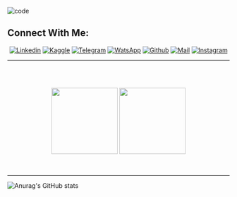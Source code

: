 ![code](https://github.com/PMikhail1681/PMikhail1681/assets/136488242/ca7f4693-2daa-4684-9d00-5bf5fe0e08e8)

<h2 align="left">Connect With Me:</h2>

<div align=center>

[![Linkedin](https://img.shields.io/badge/LinkedIn-0077B5?style=for-the-badge&logo=linkedin&logoColor=white)](https://www.linkedin.com/in/mikhail-p-b27907117/)
[![Kaggle](https://img.shields.io/badge/Kaggle-20BEFF?style=for-the-badge&logo=Kaggle&logoColor=white)](https://www.kaggle.com/mikhail1681)
[![Telegram](https://img.shields.io/badge/Telegram-2CA5E0?style=for-the-badge&logo=telegram&logoColor=white)](https://t.me/michael_1681)
[![WatsApp](https://img.shields.io/badge/WhatsApp-25D366?style=for-the-badge&logo=whatsapp&logoColor=white)](https://wa.me/79122539852)
[![Github](https://img.shields.io/badge/GitHub-100000?style=for-the-badge&logo=github&logoColor=white)](https://github.com/PMikhail1681)
[![Mail](https://img.shields.io/badge/Gmail-D14836?style=for-the-badge&logo=gmail&logoColor=white)](mailto:rakun1681@gmail.com)
[![Instagram](https://img.shields.io/badge/Instagram-E4405F?style=for-the-badge&logo=instagram&logoColor=white)](https://www.instagram.com/michael1681/)

</div>



-----


 <br>
 <br>
 <p align="center">
  <img height="150" src="https://github-readme-stats.vercel.app/api/top-langs/?username=PMikhail1681&layout=compact&hide=html&theme=dracula"/>
 
  
  <img height="150" src="https://github-readme-stats.vercel.app/api?username=PMikhail1681&count_private=true&show_icons=true&theme=dracula&include_all_commits=true"/>
  </P><br>
  
 
 
 
----------------





 ![Anurag's GitHub stats](https://github-readme-stats.vercel.app/api?username=PMikhail1681&show_icons=true&theme=radical)
